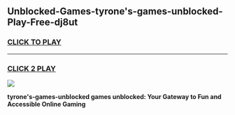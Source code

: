 
## Unblocked-Games-tyrone's-games-unblocked-Play-Free-dj8ut
<h3>
<a href="https://premium76.site?title=tyrone's-games-unblocked&ref=09A">CLICK TO PLAY</a></h3>
<hr>

<h3>
<a href="https://premium76.site?title=tyrone's-games-unblocked&ref=09A">CLICK 2 PLAY</a>
  
</h3>

<a href="https://premium76.site?title=tyrone's-games-unblocked&ref=09A"><img src="https://clearcache.store/games.png"></a>


**tyrone's-games-unblocked games unblocked: Your Gateway to Fun and Accessible Online Gaming**

